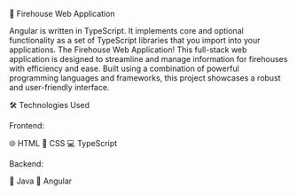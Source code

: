🚒 Firehouse Web Application

 Angular is written in TypeScript. It implements core and optional functionality as a set of TypeScript libraries that you import into your applications.
 The Firehouse Web Application! This full-stack web application is designed to streamline and manage information for firehouses with efficiency and ease. 
 Built using a combination of powerful programming languages and frameworks, this project showcases a robust and user-friendly interface.    

🛠️ Technologies Used

 Frontend:

 🌐 HTML
 🎨 CSS
 💻 TypeScript

 Backend:

🚀 Java
🌟 Angular
